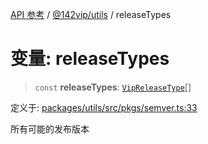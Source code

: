 [API 参考](../wiki/Home) / [@142vip/utils](../wiki/@142vip.utils) / releaseTypes

# 变量: releaseTypes

> `const` **releaseTypes**: [`VipReleaseType`](../wiki/@142vip.utils.%E7%B1%BB%E5%9E%8B%E5%88%AB%E5%90%8D.VipReleaseType)\[]

定义于: [packages/utils/src/pkgs/semver.ts:33](https://github.com/142vip/core-x/blob/5281e59d2cdd2de59e1ea761d17ed7fe118d1e60/packages/utils/src/pkgs/semver.ts#L33)

所有可能的发布版本
